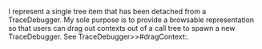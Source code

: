 I represent a single tree item that has been detached from a TraceDebugger. My sole purpose is to provide a browsable representation so that users can drag out contexts out of a call tree to spawn a new TraceDebugger. See TraceDebugger>>#dragContext:.